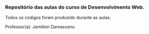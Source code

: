 ### Repositório das aulas do curso de Desenvolvimento Web.
Todos os códigos foram produzido durante as aulas.

Professor(a): Jamilton Damasceno.
